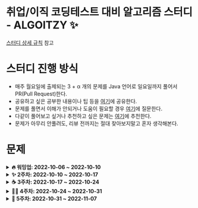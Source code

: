 # 취업/이직 코딩테스트 대비 알고리즘 스터디 - ALGOITZY ✨

[스터디 상세 규칙](https://github.com/algorithm-study/algorithm-study/wiki/%F0%9F%94%A5-%EC%8A%A4%ED%84%B0%EB%94%94-Branch-%EB%B0%8F-PR-%EA%B7%9C%EC%B9%99-%F0%9F%94%A5) 참고 

# 스터디 진행 방식
- 매주 월요일에 출제되는 3 + α 개의 문제를 Java 언어로 일요일까지 풀어서 PR(Pull Request)한다.
- 공유하고 싶은 공부한 내용이나 팁 등을 [여기](https://github.com/algorithm-study/algorithm-study/discussions)에 공유한다.
- 문제를 풀면서 이해가 안되거나 도움이 필요할 경우 [여기](https://github.com/algorithm-study/algorithm-study/discussions)에 질문한다.
- 다같이 풀어보고 싶거나 추천하고 싶은 문제는 [여기](https://github.com/algorithm-study/algorithm-study/discussions)에 추천한다.
- 문제가 아무리 안풀려도, 리뷰 전까지는 절대 찾아보지말고 혼자 생각해본다.


# 문제
<details markdown="1">
<summary><strong>🔥 워밍업: 2022-10-06 ~ 2022-10-10</strong></summary>
<br/>

| 문제번호                                                                         | 문제이름                                   | 문제유형 | 난이도 | 풀이여부|
| :--------------------------------------------------------------------------------: | :------------------------------------------: | :--------: | :------: | :---------:|
| [1845](https://school.programmers.co.kr/learn/courses/30/lessons/1845)                 | 폰켓몬 | `해시(Hash)` | Level 1 | :white_check_mark: |
| [42576](https://school.programmers.co.kr/learn/courses/30/lessons/42576) | 완주하지 못한 선수 | `해시(Hash)` | Level 1 | :white_check_mark: |

</details>

<details markdown="1">
<summary><strong>✨ 2주차: 2022-10-10 ~ 2022-10-17</strong></summary>
<br/>

| 문제번호                                                                         | 문제이름                                   | 문제유형 | 난이도 | 풀이여부 |
| :--------------------------------------------------------------------------------: | :------------------------------------------: | :--------: | :------: | :----------:|
| [42578](https://school.programmers.co.kr/learn/courses/30/lessons/42578) | 위장 | `해시(Hash)` | Level 2 | :white_check_mark: |
| [12906](https://school.programmers.co.kr/learn/courses/30/lessons/12906) | 같은 숫자는 싫어 | `스택/큐(Stack/Queue)` | Level 1 | :white_check_mark: |
| [12909](https://school.programmers.co.kr/learn/courses/30/lessons/12909) | 올바른 괄호 | `스택/큐(Stack/Queue)` | Level 2| :white_check_mark: |

</details>

<details markdown="1">
<summary><strong>☕️ 3주차: 2022-10-17 ~ 2022-10-24</strong></summary>
<br/>

| 문제번호                                                                         | 문제이름                                   | 문제유형 | 난이도 | 풀이여부 |
| :--------------------------------------------------------------------------------: | :------------------------------------------: | :--------: | :------: | :----------:|
| [86491](https://school.programmers.co.kr/learn/courses/30/lessons/86491) | 최소직사각형 | `완전탐색` | Level 1 | :white_check_mark: |
| [42840](https://school.programmers.co.kr/learn/courses/30/lessons/42840) | 모의고사 | `완전탐색` | Level 1 | :white_check_mark: |
| [42586](https://school.programmers.co.kr/learn/courses/30/lessons/42586) | 기능개발 | `스택/큐(Stack/Queue)` | Level 2| :white_check_mark: |
| [42587](https://school.programmers.co.kr/learn/courses/30/lessons/42587) | 프린터 | `스택/큐(Stack/Queue)` | Level 2| :white_check_mark: |

</details>

</details>

<details markdown="1">
<summary><strong>💪🏻 4주차: 2022-10-24 ~ 2022-10-31</strong></summary>
<br/>

| 문제번호                                                                         | 문제이름                                   | 문제유형 | 난이도 | 풀이여부 |
| :--------------------------------------------------------------------------------: | :------------------------------------------: | :--------: | :------: | :----------:|
| [42577](https://school.programmers.co.kr/learn/courses/30/lessons/42577) | 전화번호 목록 | `해시(Hash)` | Level 2 | &#9744; |
| [42583](https://school.programmers.co.kr/learn/courses/30/lessons/42583) | 다리를 지나는 트럭 | `스택/큐(Stack/Queue)` | Level 2 | &#9744; |
| [42584](https://school.programmers.co.kr/learn/courses/30/lessons/42584) | 주식 가격 | `스택/큐(Stack/Queue)` | Level 2| &#9744; |

</details>

<details markdown="1">
<summary><strong>🚨 5주차: 2022-10-31 ~ 2022-11-07</strong></summary>
<br/>

|                                 문제번호                                 |  문제이름   |   문제유형   | 난이도  | 풀이여부 |
| :----------------------------------------------------------------------: | :---------: | :----------: | :-----: | :------: |
| [42579](https://school.programmers.co.kr/learn/courses/30/lessons/42579) | 베스트 앨범 | `해시(Hash)` | Level 3 | &#9744;  |
| [42626](https://school.programmers.co.kr/learn/courses/30/lessons/42626) |   더 맵게   |  `힙(Heap)`  | Level 2 | &#9744;  |
| [42839](https://school.programmers.co.kr/learn/courses/30/lessons/42839) |  소수 찾기  |  `완전탐색`  | Level 2 | &#9744;  |

</details>
